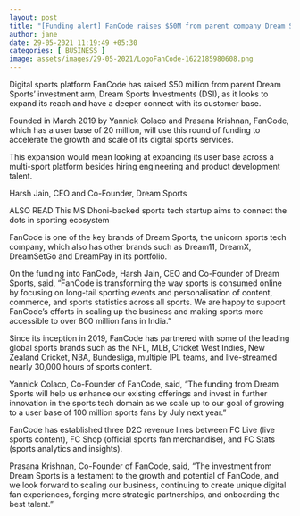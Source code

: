 ```yaml
---
layout: post
title: "[Funding alert] FanCode raises $50M from parent company Dream Sports"
author: jane 
date: 29-05-2021 11:19:49 +05:30 
categories: [ BUSINESS ] 
image: assets/images/29-05-2021/LogoFanCode-1622185980608.png
---
```

Digital sports platform FanCode has raised $50 million from parent Dream Sports’ investment arm, Dream Sports Investments (DSI), as it looks to expand its reach and have a deeper connect with its customer base.

Founded in March 2019 by Yannick Colaco and Prasana Krishnan, FanCode, which has a user base of 20 million, will use this round of funding to accelerate the growth and scale of its digital sports services.

This expansion would mean looking at expanding its user base across a multi-sport platform besides hiring engineering and product development talent.

Harsh Jain, CEO and Co-Founder, Dream Sports

ALSO READ This MS Dhoni-backed sports tech startup aims to connect the dots in sporting ecosystem

FanCode is one of the key brands of Dream Sports, the unicorn sports tech company, which also has other brands such as Dream11, DreamX, DreamSetGo and DreamPay in its portfolio.

On the funding into FanCode, Harsh Jain, CEO and Co-Founder of Dream Sports, said, “FanCode is transforming the way sports is consumed online by focusing on long-tail sporting events and personalisation of content, commerce, and sports statistics across all sports. We are happy to support FanCode’s efforts in scaling up the business and making sports more accessible to over 800 million fans in India.”

Since its inception in 2019, FanCode has partnered with some of the leading global sports brands such as the NFL, MLB, Cricket West Indies, New Zealand Cricket, NBA, Bundesliga, multiple IPL teams, and live-streamed nearly 30,000 hours of sports content.

Yannick Colaco, Co-Founder of FanCode, said, “The funding from Dream Sports will help us enhance our existing offerings and invest in further innovation in the sports tech domain as we scale up to our goal of growing to a user base of 100 million sports fans by July next year.”

FanCode has established three D2C revenue lines between FC Live (live sports content), FC Shop (official sports fan merchandise), and FC Stats (sports analytics and insights).

Prasana Krishnan, Co-Founder of FanCode, said, “The investment from Dream Sports is a testament to the growth and potential of FanCode, and we look forward to scaling our business, continuing to create unique digital fan experiences, forging more strategic partnerships, and onboarding the best talent.”